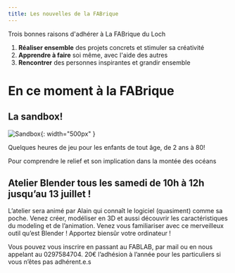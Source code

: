 ```yaml
---
title: Les nouvelles de la FABrique
---
```

Trois bonnes raisons d'adhérer à La FABrique du Loch
1. **Réaliser ensemble** des projets concrets et stimuler sa créativité
2. **Apprendre à faire** soi même, avec l'aide des autres
3. **Rencontrer** des personnes inspirantes et grandir ensemble

# En ce moment à la FABrique

## La **sandbox**!

![Sandbox](assets/images/sandbox/Sandbox.jpg){: width="500px" }

Quelques heures de jeu pour les enfants de tout âge, de 2 ans à 80!

Pour comprendre le relief et son implication dans la montée des océans

## Atelier Blender tous les samedi de 10h à 12h jusqu’au 13 juillet !

L’atelier sera animé par Alain qui connaît le logiciel (quasiment) comme sa poche. Venez créer, modéliser en 3D et aussi découvrir les caractéristiques du modeling et de l’animation. Venez vous familiariser avec ce merveilleux outil qu’est Blender !
Apportez biensûr votre ordinateur !

Vous pouvez vous inscrire en passant au FABLAB, par mail ou en nous appelant au 0297584704.
20€ l’adhésion à l’année pour les particuliers si vous n’êtes pas adhérent.e.s